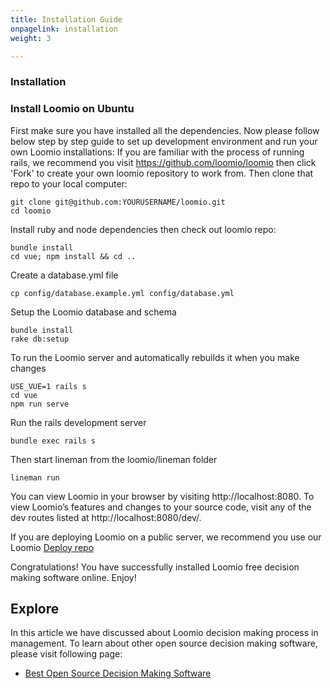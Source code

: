 ```yaml
---
title: Installation Guide
onpagelink: installation
weight: 3

---
```

### Installation

### Install Loomio on Ubuntu

First make sure you have installed all the dependencies. Now please follow below step by step guide to set up development environment and run your own Loomio installations: If you are familiar with the process of running rails, we recommend you visit https://github.com/loomio/loomio then click 'Fork' to create your own loomio repository to work from. Then clone that repo to your local computer:

    git clone git@github.com:YOURUSERNAME/loomio.git 
    cd loomio

Install ruby and node dependencies then check out loomio repo:

    bundle install
    cd vue; npm install && cd ..

Create a database.yml file

    cp config/database.example.yml config/database.yml

Setup the Loomio database and schema

    bundle install
    rake db:setup

To run the Loomio server and automatically rebuilds it when you make changes

    USE_VUE=1 rails s
    cd vue
    npm run serve

Run the rails development server

    bundle exec rails s

Then start lineman from the loomio/lineman folder

    lineman run

You can view Loomio in your browser by visiting http://localhost:8080. To view Loomio’s features and changes to your source code, visit any of the dev routes listed at http://localhost:8080/dev/.

If you are deploying Loomio on a public server, we recommend you use our Loomio [Deploy repo](https://github.com/loomio/loomio-deploy)

Congratulations! You have successfully installed Loomio free decision making software online. Enjoy!

Explore
-------

In this article we have discussed about Loomio decision making process in management. To learn about other open source decision making software, please visit following page:

*   [Best Open Source Decision Making Software](https://products.containerize.com/discussion-forum)